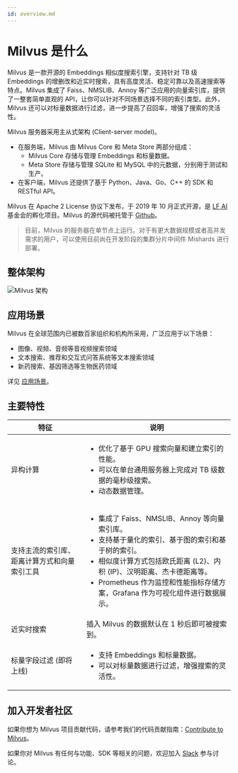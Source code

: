 ```yaml
---
id: overview.md
---
```


# Milvus 是什么

Milvus 是一款开源的 Embeddings 相似度搜索引擎，支持针对 TB 级 Embeddings 的增删改和近实时搜索，具有高度灵活、稳定可靠以及高速搜索等特点。Milvus 集成了 Faiss、NMSLIB、Annoy 等广泛应用的向量索引库，提供了一整套简单直观的 API，让你可以针对不同场景选择不同的索引类型。此外，Milvus 还可以对标量数据进行过滤，进一步提高了召回率，增强了搜索的灵活性。

Milvus 服务器采用主从式架构 (Client-server model)。

- 在服务端，Milvus 由 Milvus Core 和 Meta Store 两部分组成：
    - Milvus Core 存储与管理 Embeddings 和标量数据。
    - Meta Store 存储与管理 SQLite 和 MySQL 中的元数据，分别用于测试和生产。
- 在客户端，Milvus 还提供了基于 Python、Java、Go、C++ 的 SDK 和 RESTful API。

Milvus 在 Apache 2 License 协议下发布，于 2019 年 10 月正式开源，是 [LF AI](https://lfai.foundation/) 基金会的孵化项目。Milvus 的源代码被托管于 [Github](https://github.com/milvus-io/milvus)。

> 目前，Milvus 的服务器在单节点上运行。对于有更大数据规模或者高并发需求的用户，可以使用目前尚在开发阶段的集群分片中间件 Mishards 进行部署。



## 整体架构

![Milvus 架构](../../../assets/milvus_arch.png)


## 应用场景

Milvus 在全球范围内已被数百家组织和机构所采用，广泛应用于以下场景：

- 图像、视频、音频等音视频搜索领域
- 文本搜索、推荐和交互式问答系统等文本搜索领域
- 新药搜索、基因筛选等生物医药领域

详见 [应用场景](https://milvus.io/cn/scenarios/)。


## 主要特性

| 特征                                                    | 说明                                                  |
| ---------------------------------------------------------- | ------------------------------------------------------------ |
| 异构计算                                  | <ul><li>优化了基于 GPU 搜索向量和建立索引的性能。</li><li>可以在单台通用服务器上完成对 TB 级数据的毫秒级搜索。</li><li> 动态数据管理。 </li></ul> |
| 支持主流的索引库、距离计算方式和向量索引工具 | <ul><li>集成了 Faiss、NMSLIB、Annoy 等向量索引库。</li><li>支持基于量化的索引、基于图的索引和基于树的索引。</li><li>相似度计算方式包括欧氏距离 (L2)、内积 (IP)、汉明距离、杰卡德距离等。</li><li>Prometheus 作为监控和性能指标存储方案，Grafana 作为可视化组件进行数据展示。 </li></ul> |
| 近实时搜索                               | 插入 Milvus 的数据默认在 1 秒后即可被搜索到。              |
| 标量字段过滤 (即将上线)             | <ul><li>支持 Embeddings 和标量数据。 </li><li>可以对标量数据进行过滤，增强搜索的灵活性。</li></ul> |



## 加入开发者社区

如果你想为 Milvus 项目贡献代码，请参考我们的代码贡献指南：[Contribute to Milvus](https://github.com/milvus-io/milvus/blob/master/CONTRIBUTING.md#contributing-to-milvus)。

如果你对 Milvus 有任何与功能、SDK 等相关的问题，欢迎加入 [Slack](https://join.slack.com/t/milvusio/shared_invite/zt-e0u4qu3k-bI2GDNys3ZqX1YCJ9OM~GQ) 参与讨论。